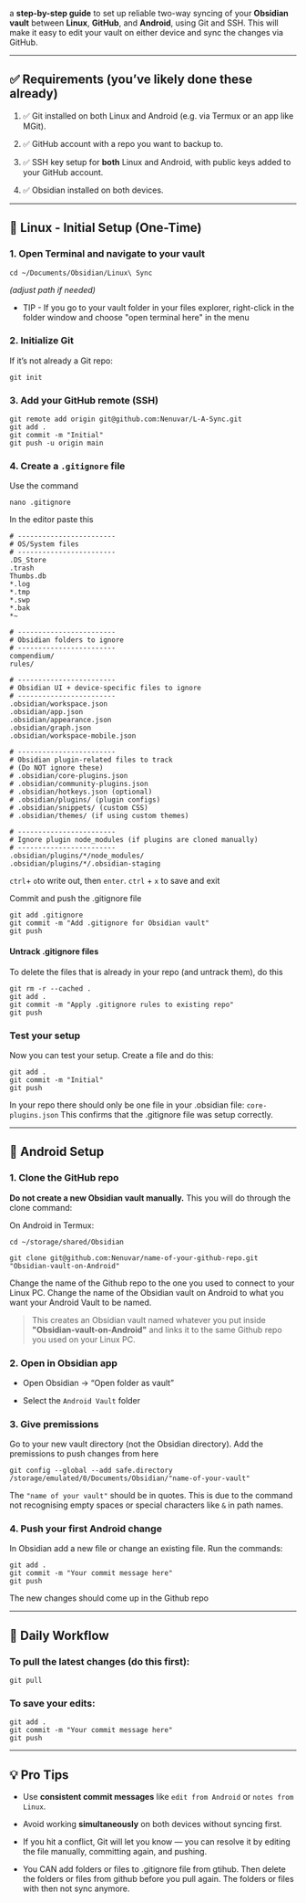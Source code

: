 a **step-by-step guide** to set up reliable two-way syncing of your **Obsidian vault** between **Linux**, **GitHub**, and **Android**, using Git and SSH. This will make it easy to edit your vault on either device and sync the changes via GitHub.

---

## ✅ Requirements (you’ve likely done these already)

1. ✅ Git installed on both Linux and Android (e.g. via Termux or an app like MGit).
    
2. ✅ GitHub account with a repo you want to backup to. 
    
3. ✅ SSH key setup for **both** Linux and Android, with public keys added to your GitHub account.
    
4. ✅ Obsidian installed on both devices.
    

---

## 🌱 Linux - Initial Setup (One-Time)

### 1. Open Terminal and navigate to your vault

```
cd ~/Documents/Obsidian/Linux\ Sync
```
_(adjust path if needed)_
- TIP - If you go to your vault folder in your files explorer, right-click in the folder window and choose "open terminal here" in the menu
### 2. Initialize Git

If it’s not already a Git repo:
```
git init
```
### 3. Add your GitHub remote (SSH)

```
git remote add origin git@github.com:Nenuvar/L-A-Sync.git
git add .
git commit -m "Initial"
git push -u origin main
```
### 4. Create a `.gitignore` file
Use the command
```
nano .gitignore
```
In the editor paste this

```.gitignore
# ------------------------
# OS/System files
# ------------------------
.DS_Store
.trash
Thumbs.db
*.log
*.tmp
*.swp
*.bak
*~

# ------------------------
# Obsidian folders to ignore
# ------------------------
compendium/
rules/

# ------------------------
# Obsidian UI + device-specific files to ignore
# ------------------------
.obsidian/workspace.json
.obsidian/app.json
.obsidian/appearance.json
.obsidian/graph.json
.obsidian/workspace-mobile.json

# ------------------------
# Obsidian plugin-related files to track
# (Do NOT ignore these)
# .obsidian/core-plugins.json
# .obsidian/community-plugins.json
# .obsidian/hotkeys.json (optional)
# .obsidian/plugins/ (plugin configs)
# .obsidian/snippets/ (custom CSS)
# .obsidian/themes/ (if using custom themes)

# ------------------------
# Ignore plugin node_modules (if plugins are cloned manually)
# ------------------------
.obsidian/plugins/*/node_modules/
.obsidian/plugins/*/.obsidian-staging
```
`ctrl`+ `o`to write out, then `enter`. `ctrl` + `x` to save and exit

Commit and push the .gitignore file
```
git add .gitignore
git commit -m "Add .gitignore for Obsidian vault"
git push
```

#### Untrack .gitignore files
To delete the files that is already in your repo (and untrack them), do this
```
git rm -r --cached .
git add .
git commit -m "Apply .gitignore rules to existing repo"
git push
```

### Test your setup
Now you can test your setup. Create a file and do this:
```
git add .
git commit -m "Initial"
git push
```

In your repo there should only be one file in your .obsidian file: `core-plugins.json`
This confirms that the .gitignore file was setup correctly. 

---

## 📲 Android Setup

### 1. Clone the GitHub repo

**Do not create a new Obsidian vault manually.** This you will do through the clone command:

On Android in Termux:

```
cd ~/storage/shared/Obsidian

git clone git@github.com:Nenuvar/name-of-your-github-repo.git "Obsidian-vault-on-Android"

```
Change the name of the Github repo to the one you used to connect to your Linux PC. Change the name of the Obsidian vault on Android to what you want your Android Vault to be named. 

> This creates an Obsidian vault named whatever you put inside **"Obsidian-vault-on-Android"** and links it to the same Github repo you used on your Linux PC.

### 2. Open in Obsidian app

- Open Obsidian → “Open folder as vault”
    
- Select the `Android Vault` folder
    

### 3. Give premissions
Go to your new vault directory (not the Obsidian directory). Add the premissions to push changes from here

```
git config --global --add safe.directory /storage/emulated/0/Documents/Obsidian/"name-of-your-vault"
```
The `"name of your vault"` should be in quotes. This is due to the command not recognising empty spaces or special characters like `&` in path names. 
### 4. Push your first Android change
In Obsidian add a new file or change an existing file. Run the commands: 

```
git add . 
git commit -m "Your commit message here" 
git push
```

The new changes should come up in the Github repo

---
## 🔁 Daily Workflow

### To pull the latest changes (do this first):
```
git pull
```
### To save your edits:
```
git add . 
git commit -m "Your commit message here" 
git push
```

---
## 💡 Pro Tips
- Use **consistent commit messages** like `edit from Android` or `notes from Linux`.
    
- Avoid working **simultaneously** on both devices without syncing first.
    
- If you hit a conflict, Git will let you know — you can resolve it by editing the file manually, committing again, and pushing.
    
- You CAN add folders or files to .gitignore file from gtihub. Then delete the folders or files from github before you pull again. The folders or files with then not sync anymore. 